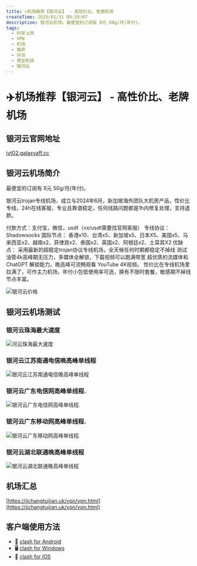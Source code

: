 ```yaml
---
title: ✈️机场推荐【银河云】 - 高性价比、老牌机场
createTime: 2025/01/31 09:29:07
description: 银河云机场，最便宜的订阅有 8元 60g/月(年付)。
tags:
  - 科学上网
  - VPN
  - 机场
  - 推荐
  - 评测
  - 便宜机场
  - 银河云
---
```


# ✈️机场推荐【银河云】 - 高性价比、老牌机场

## 银河云官网地址

[ivt02.galaxyaff.cc](https://inv02.galaxyaff.cc/register?aff=la8LavLb)

## 银河云机场简介

最便宜的订阅有 8元 50g/月(年付)。

银河云trojan专线机场，成立与2024年6月，新加坡海外团队大机房产品，性价比专线，24h在线客服，专业且靠谱稳定，任何线路问题都是1h内修复处理，支持退款。

付款方式：支付宝，微信，usdt（vx/usdt需要找官网客服）
专线协议：Shadowsocks
国际节点：
香港x10、台湾x5、新加坡x5、日本X5、美国x5、马来西亚x2、越南x2、菲律宾x2、泰国x2、英国x2、阿根廷x2、土耳其X2
优缺点：
采用最新的超稳定trojan协议专线机场，全天候任何时期都稳定不掉线
测试油管4k高峰期无压力，多媒体全解锁，下载视频可以跑满带宽
超优质的流媒体和 ChatGPT 解锁能力。晚高峰可流畅观看 YouTube 4K视频。
性价比在专线机场里拉满了，可作主力机场，年付小包低使用率可选，换有不限时套餐，敏感期不掉线
节点丰富。

![银河云价格](images/机场推荐银河云/image.webp)

## 银河云机场测试

### 银河云珠海最大速度

![河云珠海最大速度](images/机场推荐银河云/image-1.png)

### 银河云江苏南通电信晚高峰单线程

![银河云江苏南通电信晚高峰单线程](images/机场推荐银河云/image-2.png)

### 银河云广东电信网高峰单线程.

![银河云广东电信网高峰单线程.](images/机场推荐银河云/image-3.png)

### 银河云广东移动网高峰单线程.

![银河云广东移动网高峰单线程.](images/机场推荐银河云/image-4.png)

### 银河云湖北联通晚高峰单线程

![银河云湖北联通晚高峰单线程](images/机场推荐银河云/image-5.png)


## 机场汇总

[https://jichangtuijian.uk/vpn/vpn.html](https://jichangtuijian.uk/vpn/vpn.html)

## 客户端使用方法

- 📱 [clash for Android](https://jichangtuijian.uk/article/clashforAndroid.html)
- 🖥 [clash for Windows](https://jichangtuijian.uk/article/clash.html)
- 🍎 [clash for IOS](https://jichangtuijian.uk/article/Shadowrocket.html)
